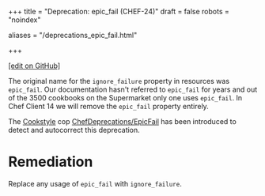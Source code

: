 +++
title = "Deprecation: epic_fail (CHEF-24)"
draft = false
robots = "noindex"


aliases = "/deprecations_epic_fail.html"


+++

[\[edit on GitHub\]](https://github.com/chef/chef-web-docs/blob/master/content/deprecations_epic_fail.md)



The original name for the `ignore_failure` property in resources was
`epic_fail`. Our documentation hasn't referred to `epic_fail` for years
and out of the 3500 cookbooks on the Supermarket only one uses
`epic_fail`. In Chef Client 14 we will remove the `epic_fail` property
entirely.

The [Cookstyle](/workstation/cookstyle/) cop
[ChefDeprecations/EpicFail](https://github.com/chef/cookstyle/blob/master/docs/cops_chefdeprecations.md#chefdeprecationsepicfail)
has been introduced to detect and autocorrect this deprecation.

Remediation
===========

Replace any usage of `epic_fail` with `ignore_failure`.
